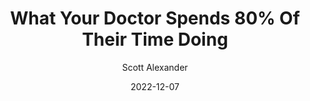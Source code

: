 ---
layout: podcast
title: "What Your Doctor Spends 80% Of Their Time Doing"
author: Scott Alexander
description: https://astralcodexten.substack.com/p/what-your-doctor-spends-80-of-their
date: 2022-12-07
length: 35171
duration: 9
guid: what-your-doctor-spends-80-of-their
---
